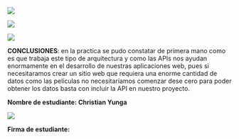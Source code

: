 ![](media/d9f9ca610bf10afe46ef080d5fd4f877.png)

![](media/62c6d845de3f1de576f266c634ff4df1.png)

![](media/ad7e7333d8891c3245ac23a00a9c92cd.png)

**CONCLUSIONES**: en la practica se pudo constatar de primera mano como es que
trabaja este tipo de arquitectura y como las APIs nos ayudan enormamente en el
desarrollo de nuestras aplicaciones web, pues si necesitaramos crear un sitio
web que requiera una enorme cantidad de datos como las películas no
necesitaríamos comenzar dese cero para poder obtener los datos basta con incluir
la API en nuestro proyecto.

**Nombre de estudiante: Christian Yunga**

![](media/845c7be9cb477b62a560d379b7305689.jpg)

**Firma de estudiante:**
